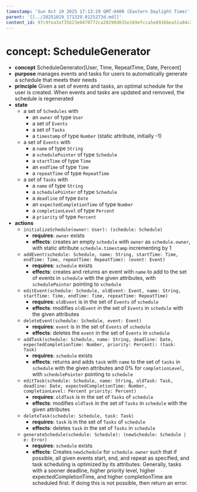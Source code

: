 ```yaml
---
timestamp: 'Sun Oct 19 2025 17:13:29 GMT-0400 (Eastern Daylight Time)'
parent: '[[../20251019_171329.0125273d.md]]'
content_id: 97c9fea3af35623e0470772ca20290d035e169efcca5e89166ea51a84c2abe5b
---
```


# concept: ScheduleGenerator

* **concept** ScheduleGenerator\[User, Time, RepeatTime, Date, Percent]
* **purpose** manages events and tasks for users to automatically generate a schedule that meets their needs
* **principle** Given a set of events and tasks, an optimal schedule for the user is created. When events and tasks are updated and removed, the schedule is regenerated
* **state**
  * a set of `Schedules` with
    * an `owner` of type `User`
    * a set of `Events`
    * a set of `Tasks`
    * a `timestamp` of type `Number` (static attribute, initially -1)
  * a set of `Events` with
    * a `name` of type `String`
    * a `schedulePointer` of type `Schedule`
    * a `startTime` of type `Time`
    * an `endTime` of type `Time`
    * a `repeatTime` of type `RepeatTime`
  * a set of `Tasks` with
    * a `name` of type `String`
    * a `schedulePointer` of type `Schedule`
    * a `deadline` of type `Date`
    * an `expectedCompletionTime` of type `Number`
    * a `completionLevel` of type `Percent`
    * a `priority` of type `Percent`
* **actions**
  * `initializeSchedule(owner: User): (schedule: Schedule)`
    * **requires**: `owner` exists
    * **effects**: creates an empty `schedule` with `owner` as `schedule.owner`, with static attribute `schedule.timestamp` incrementing by 1
  * `addEvent(schedule: Schedule, name: String, startTime: Time, endTime: Time, repeatTime: RepeatTime): (event: Event)`
    * **requires**: `schedule` exists
    * **effects**: creates and returns an event with `name` to add to the set of events in `schedule` with the given attributes, with `schedulePointer` pointing to `schedule`
  * `editEvent(schedule: Schedule, oldEvent: Event, name: String, startTime: Time, endTime: Time, repeatTime: RepeatTime)`
    * **requires**: `oldEvent` is in the set of `Events` of `schedule`
    * **effects**: modifies `oldEvent` in the set of `Events` in `schedule` with the given attributes
  * `deleteEvent(schedule: Schedule, event: Event)`
    * **requires**: `event` is in the set of `Events` of `schedule`
    * **effects**: deletes the `event` in the set of `Events` in `schedule`
  * `addTask(schedule: Schedule, name: String, deadline: Date, expectedCompletionTime: Number, priority: Percent): (task: Task)`
    * **requires**: `schedule` exists
    * **effects**: returns and adds `task` with `name` to the set of `tasks` in `schedule` with the given attributes and 0% for `completionLevel`, with `schedulePointer` pointing to `schedule`
  * `editTask(schedule: Schedule, name: String, oldTask: Task, deadline: Date, expectedCompletionTime: Number, completionLevel: Percent priority: Percent)`
    * **requires**: `oldTask` is in the set of `Tasks` of `schedule`
    * **effects**: modifies `oldTask` in the set of `Tasks` in `schedule` with the given attributes
  * `deleteTask(schedule: Schedule, task: Task)`
    * **requires**: `task` is in the set of `Tasks` of `schedule`
    * **effects**: deletes `task` in the set of `Tasks` in `schedule`
  * `generateSchedule(schedule: Schedule): (newSchedule: Schedule | e: Error)`
    * **requires**: `schedule` exists
    * **effects**: Creates `newSchedule` for `schedule.owner` such that if possible, all given events start, end, and repeat as specified, and task scheduling is optimized by its attributes. Generally, tasks with a sooner deadline, higher priority level, higher expectedCompletionTime, and higher completionTime are scheduled first. If doing this is not possible, then return an error.
